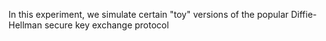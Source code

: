 In this experiment, we simulate certain "toy" versions of the popular Diffie-Hellman secure key exchange protocol
